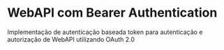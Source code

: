 # WebAPI com Bearer Authentication
Implementação de autenticação baseada token para autenticação e autorização de WebAPI utilizando OAuth 2.0
